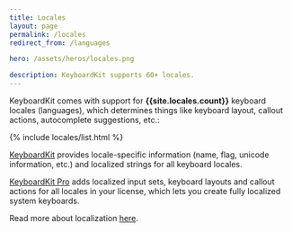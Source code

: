 ```yaml
---
title: Locales
layout: page
permalink: /locales
redirect_from: /languages

hero: /assets/heros/locales.png

description: KeyboardKit supports 60+ locales.
---
```


KeyboardKit comes with support for <b>{{site.locales.count}}</b> keyboard locales (languages), which determines things like keyboard layout, callout actions, autocomplete suggestions, etc.:

{% include locales/list.html %}

[KeyboardKit](/open-source) provides locale-specific information (name, flag, unicode information, etc.) and localized strings for all keyboard locales.

[KeyboardKit Pro](/pro) adds localized input sets, keyboard layouts and callout actions for all locales in your license, which lets you create fully localized system keyboards.

Read more about localization [here](/features/localization).
